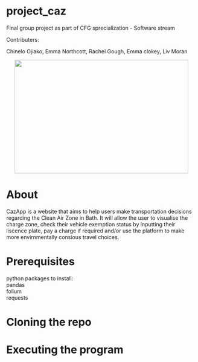 # project_caz
Final group project as part of CFG sprecialization - Software stream

Contributers:

Chinelo Ojiako, Emma Northcott, Rachel Gough, Emma clokey, Liv Moran


<p align="center">
  <img width="460" height="300" src="https://user-images.githubusercontent.com/107497987/184506407-f8359b3a-fb03-48fe-b282-7b522743238b.jpg">
</p>

# About
CazApp is a website that aims to help users make transportation decisions regarding the Clean Air Zone in Bath. It will allow the user to visualise the charge zone, check their vehicle exemption status by inputting their liscence plate, pay a charge if required and/or use the platform to make more envirnmentally consious travel choices.

# Prerequisites
python packages to install: <br /> pandas <br /> folium <br /> requests <br />


# Cloning the repo

# Executing the program
